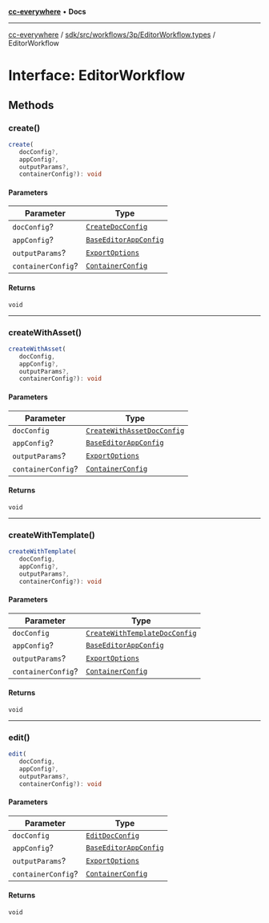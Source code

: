 [**cc-everywhere**](../../../../../../index.md) • **Docs**

***

[cc-everywhere](../../../../../../index.md) / [sdk/src/workflows/3p/EditorWorkflow.types](../index.md) / EditorWorkflow

# Interface: EditorWorkflow

## Methods

### create()

```ts
create(
   docConfig?, 
   appConfig?, 
   outputParams?, 
   containerConfig?): void
```

#### Parameters

| Parameter | Type |
| ------ | ------ |
| `docConfig`? | [`CreateDocConfig`](../../../../../../shared/src/types/editor/DocConfig.types/interfaces/CreateDocConfig.md) |
| `appConfig`? | [`BaseEditorAppConfig`](../../../../../../shared/src/types/editor/AppConfig.types/interfaces/BaseEditorAppConfig.md) |
| `outputParams`? | [`ExportOptions`](../../../../../../shared/src/types/ExportConfig.types/type-aliases/ExportOptions.md) |
| `containerConfig`? | [`ContainerConfig`](../../../../../../shared/src/types/ContainerConfig.types/type-aliases/ContainerConfig.md) |

#### Returns

`void`

***

### createWithAsset()

```ts
createWithAsset(
   docConfig, 
   appConfig?, 
   outputParams?, 
   containerConfig?): void
```

#### Parameters

| Parameter | Type |
| ------ | ------ |
| `docConfig` | [`CreateWithAssetDocConfig`](../../../../../../shared/src/types/editor/DocConfig.types/interfaces/CreateWithAssetDocConfig.md) |
| `appConfig`? | [`BaseEditorAppConfig`](../../../../../../shared/src/types/editor/AppConfig.types/interfaces/BaseEditorAppConfig.md) |
| `outputParams`? | [`ExportOptions`](../../../../../../shared/src/types/ExportConfig.types/type-aliases/ExportOptions.md) |
| `containerConfig`? | [`ContainerConfig`](../../../../../../shared/src/types/ContainerConfig.types/type-aliases/ContainerConfig.md) |

#### Returns

`void`

***

### createWithTemplate()

```ts
createWithTemplate(
   docConfig, 
   appConfig?, 
   outputParams?, 
   containerConfig?): void
```

#### Parameters

| Parameter | Type |
| ------ | ------ |
| `docConfig` | [`CreateWithTemplateDocConfig`](../../../../../../shared/src/types/editor/DocConfig.types/interfaces/CreateWithTemplateDocConfig.md) |
| `appConfig`? | [`BaseEditorAppConfig`](../../../../../../shared/src/types/editor/AppConfig.types/interfaces/BaseEditorAppConfig.md) |
| `outputParams`? | [`ExportOptions`](../../../../../../shared/src/types/ExportConfig.types/type-aliases/ExportOptions.md) |
| `containerConfig`? | [`ContainerConfig`](../../../../../../shared/src/types/ContainerConfig.types/type-aliases/ContainerConfig.md) |

#### Returns

`void`

***

### edit()

```ts
edit(
   docConfig, 
   appConfig?, 
   outputParams?, 
   containerConfig?): void
```

#### Parameters

| Parameter | Type |
| ------ | ------ |
| `docConfig` | [`EditDocConfig`](../../../../../../shared/src/types/editor/DocConfig.types/interfaces/EditDocConfig.md) |
| `appConfig`? | [`BaseEditorAppConfig`](../../../../../../shared/src/types/editor/AppConfig.types/interfaces/BaseEditorAppConfig.md) |
| `outputParams`? | [`ExportOptions`](../../../../../../shared/src/types/ExportConfig.types/type-aliases/ExportOptions.md) |
| `containerConfig`? | [`ContainerConfig`](../../../../../../shared/src/types/ContainerConfig.types/type-aliases/ContainerConfig.md) |

#### Returns

`void`
